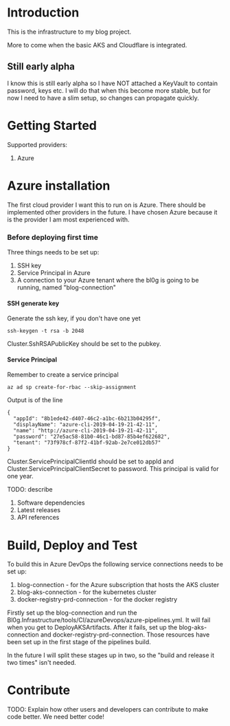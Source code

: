 # Introduction 
This is the infrastructure to my blog project.

More to come when the basic AKS and Cloudflare is integrated.

## Still early alpha
I know this is still early alpha so I have NOT attached a KeyVault to contain password, keys etc. I will do that when this become more stable, but for now I need to have a slim setup, so changes can propagate quickly.

# Getting Started

Supported providers:

1. Azure

# Azure installation
The first cloud provider I want this to run on is Azure. There should be implemented other providers in the future. I have chosen Azure because it is the provider I am most experienced with.

### Before deploying first time
Three things needs to be set up:

1. SSH key
2. Service Principal in Azure
3. A connection to your Azure tenant where the bl0g is going to be running, named "blog-connection"

#### SSH generate key
Generate the ssh key, if you don't have one yet

	ssh-keygen -t rsa -b 2048 

Cluster.SshRSAPublicKey should be set to the pubkey.

#### Service Principal
Remember to create a service principal

	az ad sp create-for-rbac --skip-assignment

Output is of the line

	{
	  "appId": "8b1ede42-d407-46c2-a1bc-6b213b04295f",
	  "displayName": "azure-cli-2019-04-19-21-42-11",
	  "name": "http://azure-cli-2019-04-19-21-42-11",
	  "password": "27e5ac58-81b0-46c1-bd87-85b4ef622682",
	  "tenant": "73f978cf-87f2-41bf-92ab-2e7ce012db57"
	}

Cluster.ServicePrincipalClientId should be set to appId and Cluster.ServicePrincipalClientSecret to password. This principal is valid for one year.

TODO: describe
1.	Software dependencies
2.	Latest releases
3.	API references

# Build, Deploy and Test
To build this in Azure DevOps the following service connections needs to be set up:
1. blog-connection  - for the Azure subscription that hosts the AKS cluster
2. blog-aks-connection - for the kubernetes cluster
3. docker-registry-prd-connection - for the docker registry

Firstly set up the blog-connection and run the Bl0g.Infrastructure/tools/CI/azureDevops/azure-pipelines.yml. It will fail when you get to DeployAKSArtifacts. After it fails, set up the blog-aks-connection and docker-registry-prd-connection. Those resources have been set up in the first stage of the pipelines build.

In the future I will split these stages up in two, so the "build and release it two times" isn't needed.

# Contribute
TODO: Explain how other users and developers can contribute to make code better. We need better code!